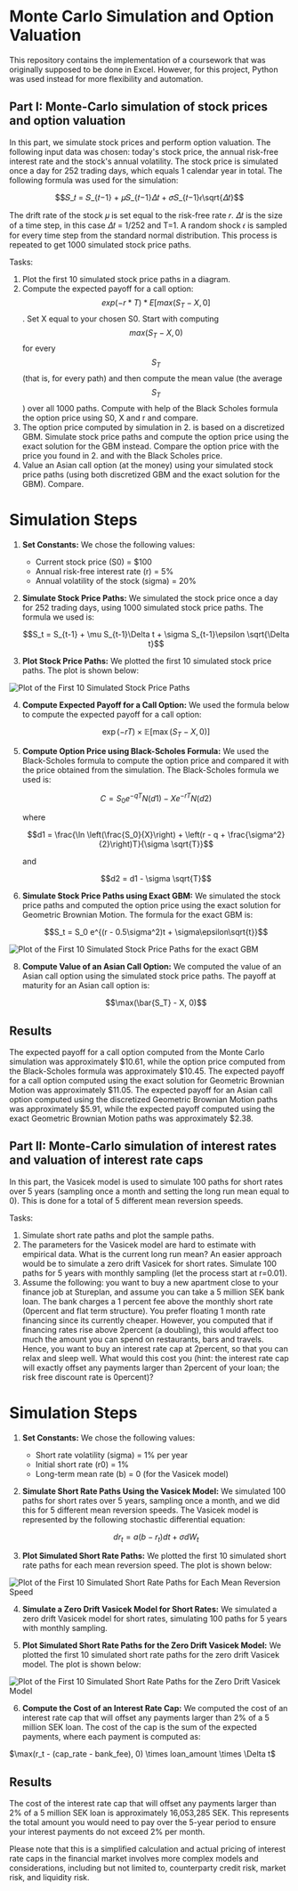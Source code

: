 # Monte Carlo Simulation and Option Valuation

This repository contains the implementation of a coursework that was originally supposed to be done in Excel. However, for this project, Python was used instead for more flexibility and automation.

## Part I: Monte-Carlo simulation of stock prices and option valuation

In this part, we simulate stock prices and perform option valuation. The following input data was chosen: today's stock price, the annual risk-free interest rate and the stock's annual volatility. The stock price is simulated once a day for 252 trading days, which equals 1 calendar year in total. The following formula was used for the simulation: 

$$𝑆_𝑡 = 𝑆_{𝑡−1} + 𝜇𝑆_{𝑡−1}𝛥𝑡 + 𝜎𝑆_{𝑡−1}𝜖\sqrt{𝛥𝑡}$$

The drift rate of the stock 𝜇 is set equal to the risk-free rate 𝑟. 𝛥𝑡 is the size of a time step, in this case 𝛥𝑡 = 1/252 and T=1. A random shock 𝜖 is sampled for every time step from the standard normal distribution. This process is repeated to get 1000 simulated stock price paths.

Tasks:
1. Plot the first 10 simulated stock price paths in a diagram.
2. Compute the expected payoff for a call option: $$exp(-r*T)*E[max(S_T-X,0]$$. Set X equal to your chosen S0. Start with computing $$max(S_T-X, 0)$$ for every $$S_T$$ (that is, for every path) and then compute the mean value (the average $$S_T$$) over all 1000 paths. Compute with help of the Black Scholes formula the option price using S0, X and r and compare.
3. The option price computed by simulation in 2. is based on a discretized GBM. Simulate stock price paths and compute the option price using the exact solution for the GBM instead. Compare the option price with the price you found in 2. and with the Black Scholes price.
4. Value an Asian call option (at the money) using your simulated stock price paths (using both discretized GBM and the exact solution for the GBM). Compare.

# Simulation Steps

1. **Set Constants:** We chose the following values:
    - Current stock price (S0) = $100
    - Annual risk-free interest rate (r) = 5%
    - Annual volatility of the stock (sigma) = 20%

2. **Simulate Stock Price Paths:** We simulated the stock price once a day for 252 trading days, using 1000 simulated stock price paths. The formula we used is:

    $$S_t = S_{t-1} + \mu S_{t-1}\Delta t + \sigma S_{t-1}\epsilon \sqrt{\Delta t}$$

3. **Plot Stock Price Paths:** We plotted the first 10 simulated stock price paths. The plot is shown below:

![Plot of the First 10 Simulated Stock Price Paths](figures/figure1.png)

4. **Compute Expected Payoff for a Call Option:** We used the formula below to compute the expected payoff for a call option:

    $$\exp(-rT) \times \mathbb{E}[\max(S_T - X, 0)]$$

5. **Compute Option Price using Black-Scholes Formula:** We used the Black-Scholes formula to compute the option price and compared it with the price obtained from the simulation. The Black-Scholes formula we used is:

    $$C = S_0 e^{-qT} N(d1) - X e^{-rT} N(d2)$$

    where

    $$d1 = \frac{\ln \left(\frac{S_0}{X}\right) + \left(r - q + \frac{\sigma^2}{2}\right)T}{\sigma \sqrt{T}}$$

    and

    $$d2 = d1 - \sigma \sqrt{T}$$

6. **Simulate Stock Price Paths using Exact GBM:** We simulated the stock price paths and computed the option price using the exact solution for Geometric Brownian Motion. The formula for the exact GBM is:

    $$S_t = S_0 e^{(r - 0.5\sigma^2)t + \sigma\epsilon\sqrt{t}}$$

![Plot of the First 10 Simulated Stock Price Paths for the exact GBM](figures/figure2.png)

8. **Compute Value of an Asian Call Option:** We computed the value of an Asian call option using the simulated stock price paths. The payoff at maturity for an Asian call option is:

    $$\max(\bar{S_T} - X, 0)$$
    
## Results

The expected payoff for a call option computed from the Monte Carlo simulation was approximately $10.61, while the option price computed from the Black-Scholes formula was approximately $10.45. The expected payoff for a call option computed using the exact solution for Geometric Brownian Motion was approximately $11.05. The expected payoff for an Asian call option computed using the discretized Geometric Brownian Motion paths was approximately $5.91, while the expected payoff computed using the exact Geometric Brownian Motion paths was approximately $2.38.

## Part II: Monte-Carlo simulation of interest rates and valuation of interest rate caps

In this part, the Vasicek model is used to simulate 100 paths for short rates over 5 years (sampling once a month and setting the long run mean equal to 0). This is done for a total of 5 different mean reversion speeds.

Tasks:
1. Simulate short rate paths and plot the sample paths.
2. The parameters for the Vasicek model are hard to estimate with empirical data. What is the current long run mean? An easier approach would be to simulate a zero drift Vasicek for short rates. Simulate 100 paths for 5 years with monthly sampling (let the process start at r=0.01).
3. Assume the following: you want to buy a new apartment close to your finance job at Stureplan, and assume you can take a 5 million SEK bank loan. The bank charges a 1 percent fee above the monthly short rate (0percent and flat term structure). You prefer floating 1 month rate financing since its currently cheaper. However, you computed that if financing rates rise above 2percent (a doubling), this would affect too much the amount you can spend on restaurants, bars and travels. Hence, you want to buy an interest rate cap at 2percent, so that you can relax and sleep well. What would this cost you (hint: the interest rate cap will exactly offset any payments larger than 2percent of your loan; the risk free discount rate is 0percent)?

# Simulation Steps

1. **Set Constants:** We chose the following values:
    - Short rate volatility (sigma) = 1% per year
    - Initial short rate (r0) = 1%
    - Long-term mean rate (b) = 0 (for the Vasicek model)

2. **Simulate Short Rate Paths Using the Vasicek Model:** We simulated 100 paths for short rates over 5 years, sampling once a month, and we did this for 5 different mean reversion speeds. The Vasicek model is represented by the following stochastic differential equation:

    $$dr_t = a(b - r_t)dt + \sigma dW_t$$

3. **Plot Simulated Short Rate Paths:** We plotted the first 10 simulated short rate paths for each mean reversion speed. The plot is shown below:

![Plot of the First 10 Simulated Short Rate Paths for Each Mean Reversion Speed](figures/figure3.png)

4. **Simulate a Zero Drift Vasicek Model for Short Rates:** We simulated a zero drift Vasicek model for short rates, simulating 100 paths for 5 years with monthly sampling.

5. **Plot Simulated Short Rate Paths for the Zero Drift Vasicek Model:** We plotted the first 10 simulated short rate paths for the zero drift Vasicek model. The plot is shown below:

![Plot of the First 10 Simulated Short Rate Paths for the Zero Drift Vasicek Model](figures/figure4.png)

6. **Compute the Cost of an Interest Rate Cap:** We computed the cost of an interest rate cap that will offset any payments larger than 2% of a 5 million SEK loan. The cost of the cap is the sum of the expected payments, where each payment is computed as:

  $\max(r_t - (cap\_rate - bank\_fee), 0) \times loan\_amount \times \Delta t\$

## Results

The cost of the interest rate cap that will offset any payments larger than 2% of a 5 million SEK loan is approximately 16,053,285 SEK. This represents the total amount you would need to pay over the 5-year period to ensure your interest payments do not exceed 2% per month.

Please note that this is a simplified calculation and actual pricing of interest rate caps in the financial market involves more complex models and considerations, including but not limited to, counterparty credit risk, market risk, and liquidity risk.


